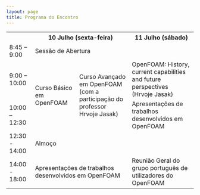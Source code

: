 ```yaml
---
layout: page
title: Programa do Encontro
---
```


<table>
    <tbody>
    <tr>
        <th></th>
        <th colspan="2">10 Julho (sexta-feira)</th>
        <th>11 Julho (sábado)</th>
    </tr>
    <tr>
        <td>8:45 – 9:00</td>
        <td colspan="2">Sessão de Abertura</td>
        <td></td>
    </tr>
    <tr>
        <td>9:00 – 10:00</td>
        <td rowspan="2">Curso Básico em OpenFOAM</td>
        <td rowspan="2">Curso Avançado em OpenFOAM <br> (com a participação do professor Hrvoje Jasak)</td>
        <td>OpenFOAM: History, current capabilities and future perspectives<br>(Hrvoje Jasak)</td>
    </tr>
    <tr>
        <td>10:00 – 12:30</td>
        <td>Apresentações de trabalhos desenvolvidos em OpenFOAM</td>
    </tr>
    <tr>
        <td>12:30 - 14:00</td>
        <td colspan="3">Almoço</td>
    </tr>
    <tr>
        <td>14:00 - 18:00</td>
        <td colspan="2">Apresentações de trabalhos desenvolvidos em OpenFOAM</td>
        <td>Reunião Geral do grupo português de utilizadores do OpenFOAM</td>
    </tr>
    </tbody>
</table>
